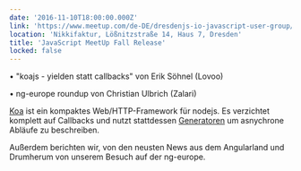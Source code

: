 ```yaml
---
date: '2016-11-10T18:00:00.000Z'
link: 'https://www.meetup.com/de-DE/dresdenjs-io-javascript-user-group/events/rmvznlyvpbnb/'
location: 'Nikkifaktur, Lößnitzstraße 14, Haus 7, Dresden'
title: 'JavaScript MeetUp Fall Release'
locked: false
---
```

• "koajs - yielden statt callbacks" von Erik Söhnel (Lovoo)

• ng-europe roundup von Christian Ulbrich (Zalari)

[Koa](http://koajs.com/) ist ein kompaktes Web/HTTP-Framework für nodejs. Es verzichtet komplett auf Callbacks und nutzt stattdessen [Generatoren](https://github.com/tj/co) um asnychrone Abläufe zu beschreiben.

Außerdem berichten wir, von den neusten News aus dem Angularland und Drumherum von unserem Besuch auf der ng-europe.

